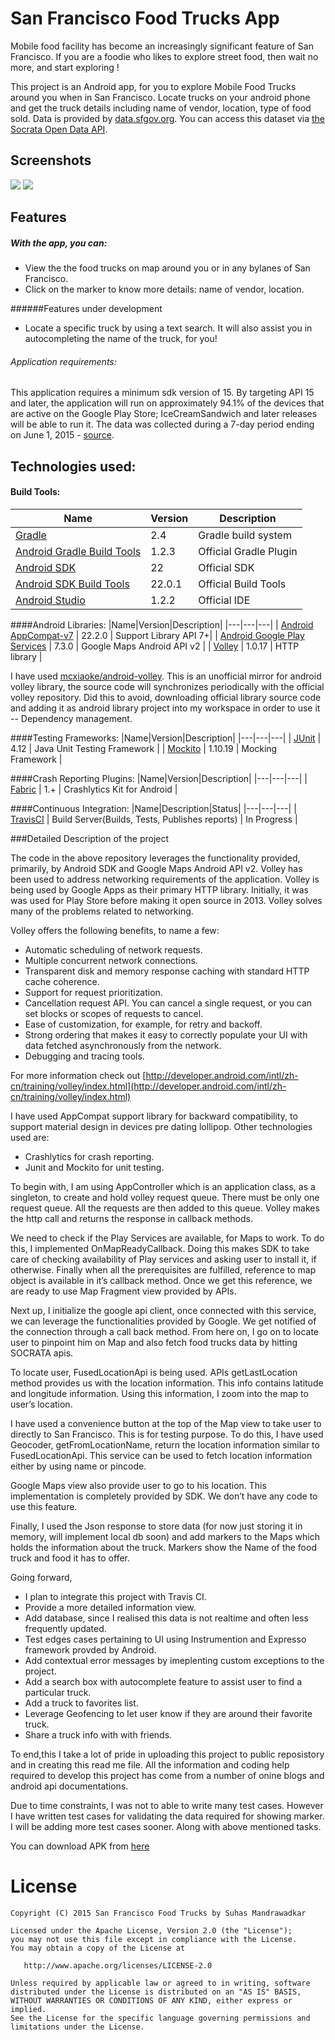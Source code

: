 # San Francisco Food Trucks App

Mobile food facility has become an increasingly significant feature of San Francisco. If you are a foodie who likes to explore street food, then wait no more, and start exploring !

This project is an Android app, for you to explore Mobile Food Trucks around you when in San Francisco. Locate trucks on your android phone and get the truck details including name of vendor, location, type of food sold. Data is provided by [data.sfgov.org](https://data.sfgov.org/). You can access this dataset via [the Socrata Open Data API](http://dev.socrata.com/).

## Screenshots
<img src="http://i.imgur.com/7mFoJL8m.png">          <img src="http://i.imgur.com/chr8LtPm.png">

## Features

##### With the app, you can:
- View the the food trucks on map around you or in any bylanes of San Francisco.
- Click on the marker to know more details: name of vendor, location.

######Features under development
- Locate a specific truck by using a text search. It will also assist you in autocompleting the name of the truck, for you!  

###### Application requirements:
This application requires a minimum sdk version of 15. By targeting API 15 and later, the application will run on approximately 94.1% of the devices that are active on the Google Play Store; IceCreamSandwich and later releases will be able to run it. The data was collected during a 7-day period ending on June 1, 2015 - [source](http://developer.android.com/intl/zh-CN/about/dashboards/index.html).

## Technologies used:
#### Build Tools:
|Name|Version|Description|
|---|---|---|
| [Gradle](http://gradle.org/docs/current/release-notes) | 2.4 | Gradle build system |
| [Android Gradle Build Tools](http://tools.android.com/tech-docs/new-build-system) | 1.2.3 | Official Gradle Plugin |
| [Android SDK](http://developer.android.com/tools/revisions/platforms.html#5.1) | 22 | Official SDK |
| [Android SDK Build Tools](http://developer.android.com/tools/revisions/build-tools.html) | 22.0.1 | Official Build Tools |
| [Android Studio](http://tools.android.com/recent) | 1.2.2 | Official IDE |

####Android Libraries:
|Name|Version|Description|
|---|---|---|
| [Android AppCompat-v7](http://developer.android.com/tools/support-library/features.html#v7-appcompat) | 22.2.0 | Support Library API 7+|
| [Android Google Play Services](https://developer.android.com/google/play-services/index.html) | 7.3.0 | Google Maps Android API v2 |
| [Volley](http://developer.android.com/training/volley/index.html) | 1.0.17 | HTTP library |

I have used [mcxiaoke/android-volley](https://github.com/mcxiaoke/android-volley). This is an unofficial mirror for android volley library, the source code will synchronizes periodically with the official volley repository. Did this to avoid, downloading official library source code and adding it as android library project into my workspace in order to use it -- Dependency management. 


####Testing Frameworks:
|Name|Version|Description|
|---|---|---|
| [JUnit](https://github.com/junit-team/junit) | 4.12 | Java Unit Testing Framework |
| [Mockito](https://github.com/mockito/mockito) | 1.10.19 | Mocking Framework |

####Crash Reporting Plugins:
|Name|Version|Description|
|---|---|---|
| [Fabric](https://dev.twitter.com/crashlytics/android) | 1.+ | Crashlytics Kit for Android |

####Continuous Integration:
|Name|Description|Status|
|---|---|---|
| [TravisCI](http://docs.travis-ci.com/user/languages/android/) | Build Server(Builds, Tests, Publishes reports) | In Progress |

###Detailed Description of the project

The code in the above repository leverages the functionality provided, primarily, by Android SDK and Google Maps Android API v2. Volley has been used to address networking requirements of the application. Volley is being used by Google Apps as their primary HTTP library. Initially, it was was used for Play Store before making it open source in 2013. Volley solves many of the problems related to networking.

Volley offers the following benefits, to name a few:
- Automatic scheduling of network requests.
- Multiple concurrent network connections.
- Transparent disk and memory response caching with standard HTTP cache coherence.
- Support for request prioritization.
- Cancellation request API. You can cancel a single request, or you can set blocks or scopes of requests to cancel.
- Ease of customization, for example, for retry and backoff.
- Strong ordering that makes it easy to correctly populate your UI with data fetched asynchronously from the network.
- Debugging and tracing tools.

For more information check out
[http://developer.android.com/intl/zh-cn/training/volley/index.html](http://developer.android.com/intl/zh-cn/training/volley/index.html)

I have used AppCompat support library for backward compatibility, to support material design in devices pre dating lollipop. Other technologies used are:
- Crashlytics for crash reporting.
- Junit and Mockito for unit testing.

To begin with, I am using AppController which is an application class, as a singleton, to create and hold volley request queue. There must be only one request queue. All the requests are then added to this queue. Volley makes the http call and returns the response in callback methods.

We need to check if the Play Services are available, for Maps to work. To do this, I implemented OnMapReadyCallback. Doing this makes SDK to take care of checking availability of Play services and asking user to install it, if otherwise. Finally when all the prerequisites are fulfilled, reference to map object is available in it’s callback method. Once we get this reference, we are ready to use Map Fragment view provided by APIs.

Next up, I initialize the google api client, once connected with this service, we can leverage the functionalities provided by Google. We get notified of the connection through a call back method. From here on, I go on to locate user to pinpoint him on Map and also fetch food trucks data by hitting SOCRATA apis.

To locate user, FusedLocationApi is being used. APIs getLastLocation method provides us with the location information. This info contains latitude and longitude information. Using this information, I zoom into the map to user’s location.

I have used a convenience button at the top of the Map view to take user to directly to San Francisco. This is for testing purpose. To do this, I have used Geocoder, getFromLocationName, return the location information similar to FusedLocationApi. This service can be used to fetch location information either by using name or pincode.

Google Maps view also provide user to go to his location. This implementation is completely provided by SDK. We don’t have any code to use this feature.

Finally, I used the Json response to store data (for now just storing it in memory, will implement local db soon) and add markers to the Maps which holds the information about the truck. Markers show the Name of the food truck and food it has to offer. 

Going forward, 
- I plan to integrate this project with Travis CI. 
- Provide a more detailed information view.
- Add database, since I realised this data is not realtime and often less frequently updated.
- Test edges cases pertaining to UI using Instrumention and Expresso framework provded by Android.
- Add contextual error messages by imeplenting custom exceptions to the project. 
- Add a search box with autocomplete feature to assist user to find a particular truck.
- Add a truck to favorites list.
- Leverage Geofencing to let user know if they are around their favorite truck.
- Share a truck info with with friends.

To end,this I take a lot of pride in uploading this project to public reposistory and in creating this read me file. All the information and coding help required to develop this project has come from a number of onine blogs and android api documentations. 

Due to time constraints, I was not to able to write many test cases. However I have written test cases for validating the data required for showing marker. I will be adding more test cases sooner. Along with above mentioned tasks.

You can download APK from [here](https://drive.google.com/file/d/0B9ErXsnOdkPARDYwb25YU25vMzg/view?usp=sharing)

License
=========

    Copyright (C) 2015 San Francisco Food Trucks by Suhas Mandrawadkar
   
    Licensed under the Apache License, Version 2.0 (the "License");
    you may not use this file except in compliance with the License.
    You may obtain a copy of the License at

       http://www.apache.org/licenses/LICENSE-2.0

    Unless required by applicable law or agreed to in writing, software
    distributed under the License is distributed on an "AS IS" BASIS,
    WITHOUT WARRANTIES OR CONDITIONS OF ANY KIND, either express or implied.
    See the License for the specific language governing permissions and
    limitations under the License.
